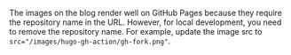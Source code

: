 The images on the blog render well on GitHub Pages because they require the repository name in the URL. 
However, for local development, you need to remove the repository name. For example, update the image src to `src="/images/hugo-gh-action/gh-fork.png"`.

